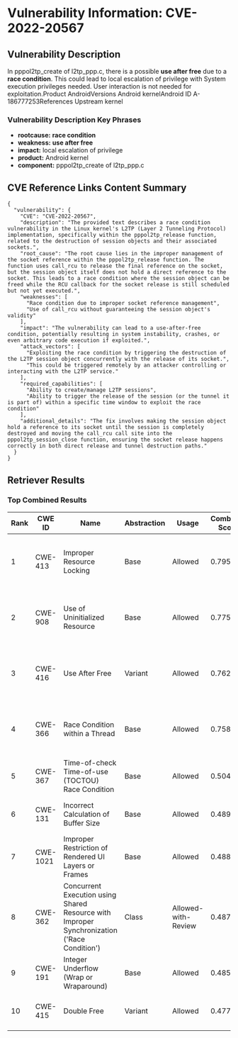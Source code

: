 # Vulnerability Information: CVE-2022-20567

## Vulnerability Description
In pppol2tp_create of l2tp_ppp.c, there is a possible **use after free** due to a **race condition**. This could lead to local escalation of privilege with System execution privileges needed. User interaction is not needed for exploitation.Product AndroidVersions Android kernelAndroid ID A-186777253References Upstream kernel

### Vulnerability Description Key Phrases
- **rootcause:** **race condition**
- **weakness:** **use after free**
- **impact:** local escalation of privilege
- **product:** Android kernel
- **component:** pppol2tp_create of l2tp_ppp.c

## CVE Reference Links Content Summary
```
{
  "vulnerability": {
    "CVE": "CVE-2022-20567",
    "description": "The provided text describes a race condition vulnerability in the Linux kernel's L2TP (Layer 2 Tunneling Protocol) implementation, specifically within the pppol2tp_release function, related to the destruction of session objects and their associated sockets.",
    "root_cause": "The root cause lies in the improper management of the socket reference within the pppol2tp_release function. The function uses call_rcu to release the final reference on the socket, but the session object itself does not hold a direct reference to the socket. This leads to a race condition where the session object can be freed while the RCU callback for the socket release is still scheduled but not yet executed.",
    "weaknesses": [
      "Race condition due to improper socket reference management",
      "Use of call_rcu without guaranteeing the session object's validity"
    ],
    "impact": "The vulnerability can lead to a use-after-free condition, potentially resulting in system instability, crashes, or even arbitrary code execution if exploited.",
    "attack_vectors": [
      "Exploiting the race condition by triggering the destruction of the L2TP session object concurrently with the release of its socket.",
      "This could be triggered remotely by an attacker controlling or interacting with the L2TP service."
    ],
    "required_capabilities": [
      "Ability to create/manage L2TP sessions",
      "Ability to trigger the release of the session (or the tunnel it is part of) within a specific time window to exploit the race condition"
    ],
    "additional_details": "The fix involves making the session object hold a reference to its socket until the session is completely destroyed and moving the call_rcu call site into the pppol2tp_session_close function, ensuring the socket release happens correctly in both direct release and tunnel destruction paths."
  }
}
```

## Retriever Results

### Top Combined Results

| Rank | CWE ID | Name | Abstraction | Usage | Combined Score | Retrievers | Individual Scores |
|------|--------|------|-------------|-------|---------------|------------|-------------------|
| 1 | CWE-413 | Improper Resource Locking | Base | Allowed | 0.7951 | dense, sparse, graph | dense: 0.539, sparse: 0.535, graph: 0.614 |
| 2 | CWE-908 | Use of Uninitialized Resource | Base | Allowed | 0.7755 | dense, sparse, graph | dense: 0.530, sparse: 0.457, graph: 0.696 |
| 3 | CWE-416 | Use After Free | Variant | Allowed | 0.7623 | dense, sparse, graph | dense: 0.554, sparse: 0.473, graph: 0.777 |
| 4 | CWE-366 | Race Condition within a Thread | Base | Allowed | 0.7585 | dense, sparse, graph | dense: 0.542, sparse: 0.471, graph: 0.610 |
| 5 | CWE-367 | Time-of-check Time-of-use (TOCTOU) Race Condition | Base | Allowed | 0.5040 | dense, sparse | dense: 0.521, sparse: 0.426 |
| 6 | CWE-131 | Incorrect Calculation of Buffer Size | Base | Allowed | 0.4890 | dense, sparse | dense: 0.500, sparse: 0.417 |
| 7 | CWE-1021 | Improper Restriction of Rendered UI Layers or Frames | Base | Allowed | 0.4887 | dense, sparse | dense: 0.503, sparse: 0.414 |
| 8 | CWE-362 | Concurrent Execution using Shared Resource with Improper Synchronization ('Race Condition') | Class | Allowed-with-Review | 0.4878 | dense, sparse, graph | dense: 0.574, sparse: 0.555, graph: 0.632 |
| 9 | CWE-191 | Integer Underflow (Wrap or Wraparound) | Base | Allowed | 0.4854 | dense, sparse | dense: 0.520, sparse: 0.394 |
| 10 | CWE-415 | Double Free | Variant | Allowed | 0.4770 | dense, sparse | dense: 0.516, sparse: 0.452 |

